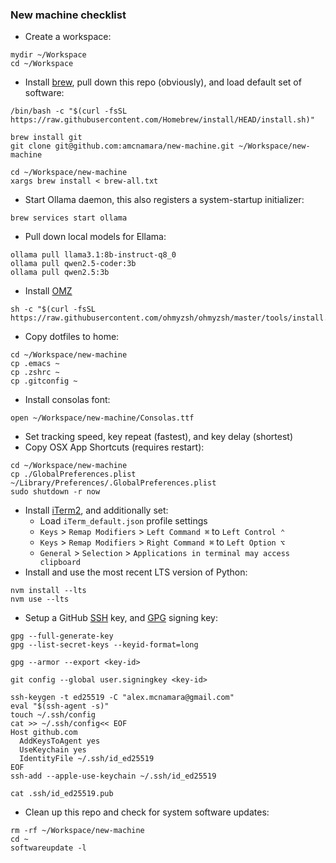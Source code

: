 ### New machine checklist

* Create a workspace:
```
mydir ~/Workspace
cd ~/Workspace
```
* Install [brew](https://brew.sh/), pull down this repo (obviously), and load default set of software:
```
/bin/bash -c "$(curl -fsSL https://raw.githubusercontent.com/Homebrew/install/HEAD/install.sh)"
```
```
brew install git
git clone git@github.com:amcnamara/new-machine.git ~/Workspace/new-machine
```
```
cd ~/Workspace/new-machine
xargs brew install < brew-all.txt
```
* Start Ollama daemon, this also registers a system-startup initializer:
```
brew services start ollama
```
* Pull down local models for Ellama:
```
ollama pull llama3.1:8b-instruct-q8_0
ollama pull qwen2.5-coder:3b
ollama pull qwen2.5:3b
```
* Install [OMZ](https://ohmyz.sh/)
```
sh -c "$(curl -fsSL https://raw.githubusercontent.com/ohmyzsh/ohmyzsh/master/tools/install.sh)"
```
* Copy dotfiles to home:
```
cd ~/Workspace/new-machine
cp .emacs ~
cp .zshrc ~
cp .gitconfig ~
```
* Install consolas font:
```
open ~/Workspace/new-machine/Consolas.ttf
```
* Set tracking speed, key repeat (fastest), and key delay (shortest)
* Copy OSX App Shortcuts (requires restart):
```
cd ~/Workspace/new-machine
cp ./GlobalPreferences.plist ~/Library/Preferences/.GlobalPreferences.plist
sudo shutdown -r now
```
* Install [iTerm2](https://iterm2.com/), and additionally set:
  * Load `iTerm_default.json` profile settings
  * `Keys` > `Remap Modifiers` > `Left Command ⌘` to `Left Control ⌃`
  * `Keys` > `Remap Modifiers` > `Right Command ⌘` to `Left Option ⌥`
  * `General` > `Selection` > `Applications in terminal may access clipboard`
* Install and use the most recent LTS version of Python:
```
nvm install --lts
nvm use --lts
```
* Setup a GitHub [SSH](https://docs.github.com/en/authentication/connecting-to-github-with-ssh/adding-a-new-ssh-key-to-your-github-account) key, and [GPG](https://docs.github.com/en/authentication/managing-commit-signature-verification/adding-a-gpg-key-to-your-github-account) signing key:
```
gpg --full-generate-key
gpg --list-secret-keys --keyid-format=long
```
```
gpg --armor --export <key-id>
```
```
git config --global user.signingkey <key-id>
```
```
ssh-keygen -t ed25519 -C "alex.mcnamara@gmail.com"
eval "$(ssh-agent -s)"
touch ~/.ssh/config
cat >> ~/.ssh/config<< EOF
Host github.com
  AddKeysToAgent yes
  UseKeychain yes
  IdentityFile ~/.ssh/id_ed25519
EOF
ssh-add --apple-use-keychain ~/.ssh/id_ed25519
```
```
cat .ssh/id_ed25519.pub
```
* Clean up this repo and check for system software updates:
```
rm -rf ~/Workspace/new-machine
cd ~
softwareupdate -l
```